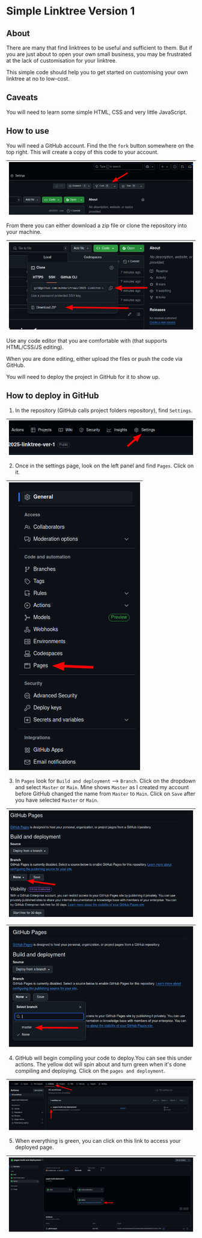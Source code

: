 # Simple Linktree Version 1
## About
There are many that find linktrees to be useful and sufficient to them. But if 
you are just about to open your own small business, you may be frustrated at 
the lack of customisation for your linktree. 

This simple code should help you to get started on customising your own linktree at no to low-cost.

## Caveats
You will need to learn some simple HTML, CSS and very little JavaScript. 

## How to use
You will need a GitHub account. Find the the `fork` button somewhere on the top right. This will create a copy of this code to your account. 

| ![pic-1](./readme-images/linktree-pic-1.png) |
| - |

From there you can either download a zip file or clone the repository into your machine.

| ![pic-1a](./readme-images/linktree-pic-1a.png) |
| - |

Use any code editor that you are comfortable with (that supports HTML/CSS/JS editing).

When you are done editing, either upload the files or push the code via GitHub. 

You will need to deploy the project in GitHub for it to show up.

## How to deploy in GitHub
1. In the repository (GitHub calls project folders repository), find `Settings`. 

|![pic-2](./readme-images/linktree-pic-2.png)|
| - |

2. Once in the settings page, look on the left panel and find `Pages`. Click on it.

|![pic-3](./readme-images/linktree-pic-3.png)|
| - |

3. In `Pages` look for `Build and deployment` --> `Branch`. Click on the dropdown and select `Master` or `Main`. Mine shows `Master` as I created my account before GitHub changed the name from `Master` to `Main`. Click on `Save` after you have selected `Master` or `Main`.

| ![pic-4](./readme-images/linktree-pic-4.png) |
| - |

| ![pic-5](./readme-images/linktree-pic-5.png) |
| - |

4. GitHub will begin compiling your code to deploy.You can see this under actions. The yellow dot will spin about and turn green when it's done compiling and deploying. Click on the `pages and deployment`.

|![pic-6](./readme-images/linktree-pic-6.png)|
| - |

5. When everything is green, you can click on this link to access your deployed page.

|![pic-7](./readme-images/linktree-pic-7.png)|
| - |